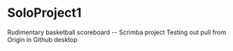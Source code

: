 # SoloProject1
Rudimentary basketball scoreboard -- Scrimba project
Testing out pull from Origin in Github desktop
